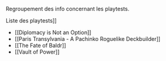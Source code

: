 Regroupement des info concernant les playtests.

Liste des playtests]]
- [[Diplomacy is Not an Option]]
- [[Paris Transylvania - A Pachinko Roguelike Deckbuilder]]
- [[The Fate of Baldr]]
- [[Vault of Power]]
